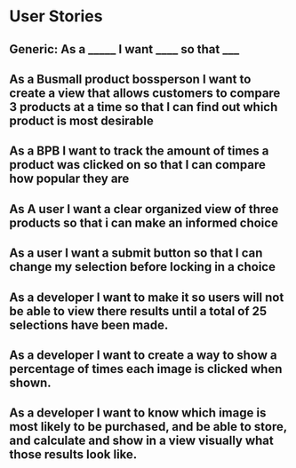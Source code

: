 # User Stories

## Generic: As a _____ I want ____ so that ___

## As a Busmall product bossperson I want to create a view that allows customers to compare 3 products at a time so that I can find out which product is most desirable

## As a BPB I want to track the amount of times a product was clicked on so that I can compare how popular they are

## As A user I want a clear organized view of three products so that i can make an informed choice

## As a user I want a submit button so that I can change my selection before locking in a choice

## As a developer I want to make it so users will not be able to view there results until a total of 25 selections have been made.

## As a developer I want to create a way to show a percentage of times each image is clicked when shown. 

## As a developer I want to know which image is most likely to be purchased, and be able to store, and calculate and show in a view visually what those results look like. 